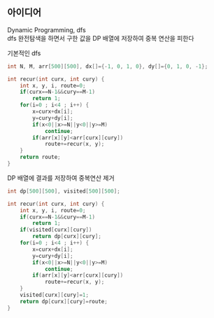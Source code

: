 ## 아이디어
Dynamic Programming, dfs  
dfs 완전탐색을 하면서 구한 값을 DP 배열에 저장하여 중복 연산을 피한다  
  
기본적인 dfs
```c
int N, M, arr[500][500], dx[]={-1, 0, 1, 0}, dy[]={0, 1, 0, -1};

int recur(int curx, int cury) {
	int x, y, i, route=0;
	if(curx==N-1&&cury==M-1)
		return 1;
	for(i=0 ; i<4 ; i++) {
		x=curx+dx[i];
		y=cury+dy[i];
		if(x<0||x>=N||y<0||y>=M)
			continue;
		if(arr[x][y]<arr[curx][cury])
			route+=recur(x, y);
	}
	return route;
}
```
DP 배열에 결과를 저장하여 중복연산 제거
```c
int dp[500][500], visited[500][500];

int recur(int curx, int cury) {
	int x, y, i, route=0;
	if(curx==N-1&&cury==M-1)
		return 1;
	if(visited[curx][cury])
		return dp[curx][cury];
	for(i=0 ; i<4 ; i++) {
		x=curx+dx[i];
		y=cury+dy[i];
		if(x<0||x>=N||y<0||y>=M)
			continue;
		if(arr[x][y]<arr[curx][cury])
			route+=recur(x, y);
	}
	visited[curx][cury]=1;
	return dp[curx][cury]=route;
}
```
